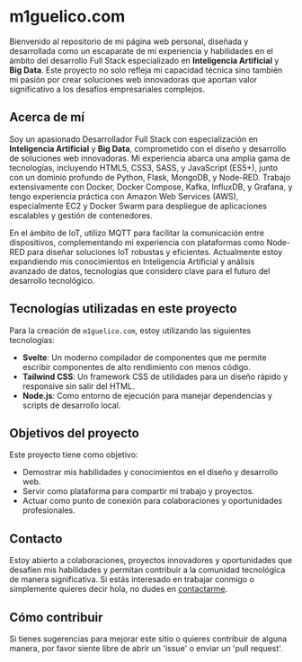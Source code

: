 # m1guelico.com

Bienvenido al repositorio de mi página web personal, diseñada y desarrollada como un escaparate de mi experiencia y habilidades en el ámbito del desarrollo Full Stack especializado en **Inteligencia Artificial** y **Big Data**. Este proyecto no solo refleja mi capacidad técnica sino también mi pasión por crear soluciones web innovadoras que aportan valor significativo a los desafíos empresariales complejos.

## Acerca de mí

Soy un apasionado Desarrollador Full Stack con especialización en **Inteligencia Artificial** y **Big Data**, comprometido con el diseño y desarrollo de soluciones web innovadoras. Mi experiencia abarca una amplia gama de tecnologías, incluyendo HTML5, CSS3, SASS, y JavaScript (ES5+), junto con un dominio profundo de Python, Flask, MongoDB, y Node-RED. Trabajo extensivamente con Docker, Docker Compose, Kafka, InfluxDB, y Grafana, y tengo experiencia práctica con Amazon Web Services (AWS), especialmente EC2 y Docker Swarm para despliegue de aplicaciones escalables y gestión de contenedores.

En el ámbito de IoT, utilizo MQTT para facilitar la comunicación entre dispositivos, complementando mi experiencia con plataformas como Node-RED para diseñar soluciones IoT robustas y eficientes. Actualmente estoy expandiendo mis conocimientos en Inteligencia Artificial y análisis avanzado de datos, tecnologías que considero clave para el futuro del desarrollo tecnológico.

## Tecnologías utilizadas en este proyecto

Para la creación de `m1guelico.com`, estoy utilizando las siguientes tecnologías:

- **Svelte**: Un moderno compilador de componentes que me permite escribir componentes de alto rendimiento con menos código.
- **Tailwind CSS**: Un framework CSS de utilidades para un diseño rápido y responsive sin salir del HTML.
- **Node.js**: Como entorno de ejecución para manejar dependencias y scripts de desarrollo local.

## Objetivos del proyecto

Este proyecto tiene como objetivo:

- Demostrar mis habilidades y conocimientos en el diseño y desarrollo web.
- Servir como plataforma para compartir mi trabajo y proyectos.
- Actuar como punto de conexión para colaboraciones y oportunidades profesionales.

## Contacto

Estoy abierto a colaboraciones, proyectos innovadores y oportunidades que desafíen mis habilidades y permitan contribuir a la comunidad tecnológica de manera significativa. Si estás interesado en trabajar conmigo o simplemente quieres decir hola, no dudes en [contactarme](mailto:tu-email@example.com).

## Cómo contribuir

Si tienes sugerencias para mejorar este sitio o quieres contribuir de alguna manera, por favor siente libre de abrir un 'issue' o enviar un 'pull request'.
